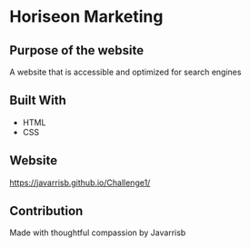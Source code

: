 # Horiseon Marketing

## Purpose of the website
A website that is accessible and optimized for search engines

## Built With
* HTML
* CSS

## Website
https://javarrisb.github.io/Challenge1/

## Contribution
Made with thoughtful compassion by Javarrisb
